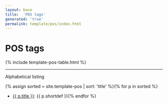 ```yaml
---
layout: base
title:  'POS tags'
generated: 'true'
permalink: template/pos/index.html
---
```


# POS tags

{% include template-pos-table.html %}

----------

Alphabetical listing

{% assign sorted = site.template-pos | sort: 'title' %}{% for p in sorted %}
* [{{ p.title }}](): {{ p.shortdef }}{% endfor %}
